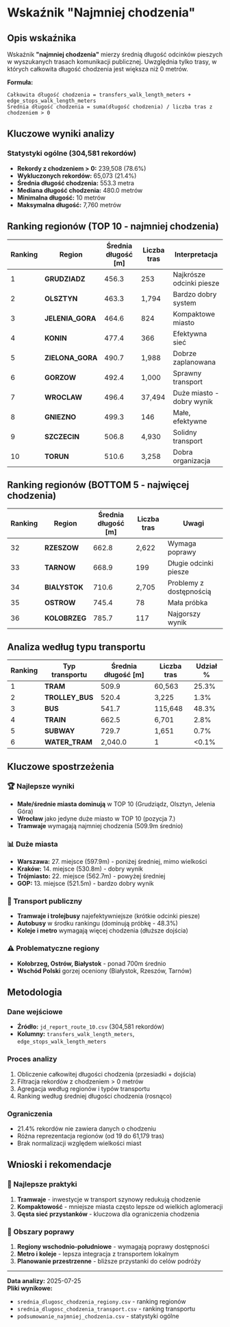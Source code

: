 # Wskaźnik "Najmniej chodzenia"

## Opis wskaźnika

Wskaźnik **"najmniej chodzenia"** mierzy średnią długość odcinków pieszych w wyszukanych trasach komunikacji publicznej. Uwzględnia tylko trasy, w których całkowita długość chodzenia jest większa niż 0 metrów.

**Formuła:**
```
Całkowita długość chodzenia = transfers_walk_length_meters + edge_stops_walk_length_meters
Średnia długość chodzenia = suma(długość chodzenia) / liczba tras z chodzeniem > 0
```

## Kluczowe wyniki analizy

### Statystyki ogólne (304,581 rekordów)
- **Rekordy z chodzeniem > 0:** 239,508 (78.6%)
- **Wykluczonych rekordów:** 65,073 (21.4%)
- **Średnia długość chodzenia:** 553.3 metra
- **Mediana długość chodzenia:** 480.0 metrów
- **Minimalna długość:** 10 metrów
- **Maksymalna długość:** 7,760 metrów

## Ranking regionów (TOP 10 - najmniej chodzenia)

| Ranking | Region | Średnia długość [m] | Liczba tras | Interpretacja |
|---------|--------|-------------------|-------------|---------------|
| 1 | **GRUDZIADZ** | 456.3 | 253 | Najkrósze odcinki piesze |
| 2 | **OLSZTYN** | 463.3 | 1,794 | Bardzo dobry system |
| 3 | **JELENIA_GORA** | 464.6 | 824 | Kompaktowe miasto |
| 4 | **KONIN** | 477.4 | 366 | Efektywna sieć |
| 5 | **ZIELONA_GORA** | 490.7 | 1,988 | Dobrze zaplanowana |
| 6 | **GORZOW** | 492.4 | 1,000 | Sprawny transport |
| 7 | **WROCLAW** | 496.4 | 37,494 | Duże miasto - dobry wynik |
| 8 | **GNIEZNO** | 499.3 | 146 | Małe, efektywne |
| 9 | **SZCZECIN** | 506.8 | 4,930 | Solidny transport |
| 10 | **TORUN** | 510.6 | 3,258 | Dobra organizacja |

## Ranking regionów (BOTTOM 5 - najwięcej chodzenia)

| Ranking | Region | Średnia długość [m] | Liczba tras | Uwagi |
|---------|--------|-------------------|-------------|-------|
| 32 | **RZESZOW** | 662.8 | 2,622 | Wymaga poprawy |
| 33 | **TARNOW** | 668.9 | 199 | Długie odcinki piesze |
| 34 | **BIALYSTOK** | 710.6 | 2,705 | Problemy z dostępnością |
| 35 | **OSTROW** | 745.4 | 78 | Mała próbka |
| 36 | **KOLOBRZEG** | 785.7 | 117 | Najgorszy wynik |

## Analiza według typu transportu

| Ranking | Typ transportu | Średnia długość [m] | Liczba tras | Udział % |
|---------|---------------|-------------------|-------------|----------|
| 1 | **TRAM** | 509.9 | 60,563 | 25.3% |
| 2 | **TROLLEY_BUS** | 520.4 | 3,225 | 1.3% |
| 3 | **BUS** | 541.7 | 115,648 | 48.3% |
| 4 | **TRAIN** | 662.5 | 6,701 | 2.8% |
| 5 | **SUBWAY** | 729.7 | 1,651 | 0.7% |
| 6 | **WATER_TRAM** | 2,040.0 | 1 | <0.1% |

## Kluczowe spostrzeżenia

### 🏆 Najlepsze wyniki
- **Małe/średnie miasta dominują** w TOP 10 (Grudziądz, Olsztyn, Jelenia Góra)
- **Wrocław** jako jedyne duże miasto w TOP 10 (pozycja 7.)
- **Tramwaje** wymagają najmniej chodzenia (509.9m średnio)

### 📊 Duże miasta
- **Warszawa:** 27. miejsce (597.9m) - poniżej średniej, mimo wielkości
- **Kraków:** 14. miejsce (530.8m) - dobry wynik
- **Trójmiasto:** 22. miejsce (562.7m) - powyżej średniej
- **GOP:** 13. miejsce (521.5m) - bardzo dobry wynik

### 🚌 Transport publiczny
- **Tramwaje i trolejbusy** najefektywniejsze (krótkie odcinki piesze)
- **Autobusy** w środku rankingu (dominują próbkę - 48.3%)
- **Koleje i metro** wymagają więcej chodzenia (dłuższe dojścia)

### ⚠️ Problematyczne regiony
- **Kołobrzeg, Ostrów, Białystok** - ponad 700m średnio
- **Wschód Polski** gorzej oceniony (Białystok, Rzeszów, Tarnów)

## Metodologia

### Dane wejściowe
- **Źródło:** `jd_report_route_10.csv` (304,581 rekordów)
- **Kolumny:** `transfers_walk_length_meters`, `edge_stops_walk_length_meters`

### Proces analizy
1. Obliczenie całkowitej długości chodzenia (przesiadki + dojścia)
2. Filtracja rekordów z chodzeniem > 0 metrów
3. Agregacja według regionów i typów transportu
4. Ranking według średniej długości chodzenia (rosnąco)

### Ograniczenia
- 21.4% rekordów nie zawiera danych o chodzeniu
- Różna reprezentacja regionów (od 19 do 61,179 tras)
- Brak normalizacji względem wielkości miast

## Wnioski i rekomendacje

### 🎯 Najlepsze praktyki
1. **Tramwaje** - inwestycje w transport szynowy redukują chodzenie
2. **Kompaktowość** - mniejsze miasta często lepsze od wielkich aglomeracji
3. **Gęsta sieć przystanków** - kluczowa dla ograniczenia chodzenia

### 🔧 Obszary poprawy
1. **Regiony wschodnio-południowe** - wymagają poprawy dostępności
2. **Metro i koleje** - lepsza integracja z transportem lokalnym
3. **Planowanie przestrzenne** - bliższe przystanki do celów podróży

---

**Data analizy:** 2025-07-25  
**Pliki wynikowe:**
- `srednia_dlugosc_chodzenia_regiony.csv` - ranking regionów
- `srednia_dlugosc_chodzenia_transport.csv` - ranking transportu
- `podsumowanie_najmniej_chodzenia.csv` - statystyki ogólne 